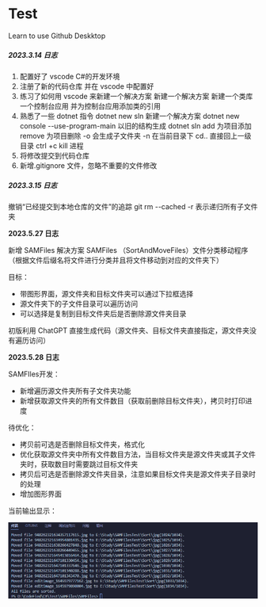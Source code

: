 # Test

Learn to use Github Deskktop

##### **2023.3.14 日志**

1. 配置好了 vscode C#的开发环境
2. 注册了新的代码仓库 并在 vscode 中配置好
3. 练习了如何用 vscode 来新建一个解决方案
   新建一个解决方案
   新建一个类库 一个控制台应用 并为控制台应用添加类的引用
4. 熟悉了一些 dotnet 指令
   dotnet new sln 新建一个解决方案
   dotnet new console --use-program-main 以旧的结构生成
   dotnet sln add 为项目添加 remove 为项目删除
   -o 会生成子文件夹 -n 在当前目录下
   cd.. 直接回上一级目录
   ctrl +c kill 进程
5. 将修改提交到代码仓库
6. 新增.gitignore 文件，忽略不重要的文件修改

##### **2023.3.15 日志**

撤销“已经提交到本地仓库的文件”的追踪 git rm --cached -r 表示递归所有子文件夹

**2023.5.27 日志**

新增 SAMFiles 解决方案 SAMFiles
（SortAndMoveFiles）文件分类移动程序（根据文件后缀名将文件进行分类并且将文件移动到对应的文件夹下）

目标：

- 带图形界面，源文件夹和目标文件夹可以通过下拉框选择
- 源文件夹下的子文件目录可以遍历访问
- 可以选择是复制到目标文件夹后是否删除源文件夹目录

初版利用 ChatGPT 直接生成代码（源文件夹、目标文件夹直接指定，源文件夹没有遍历访问）

**2023.5.28 日志**

SAMFIles开发：

- 新增遍历源文件夹所有子文件夹功能
- 新增获取源文件夹的所有文件数目（获取前删除目标文件夹），拷贝时打印进度

待优化：

- 拷贝前可选是否删除目标文件夹，格式化
- 优化获取源文件夹中所有文件数目方法，当目标文件夹是源文件夹或其子文件夹时，获取数目时需要跳过目标文件夹
- 拷贝后可选是否删除源文件夹目录，注意如果目标文件夹是源文件夹子目录时的处理
- 增加图形界面

当前输出显示：

![image-20230528110328171](img\image-20230528110328171.png)